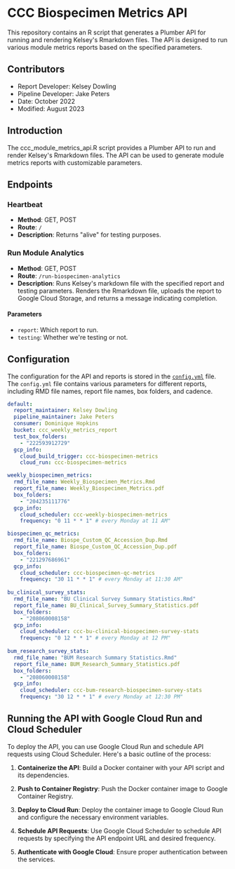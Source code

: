 # CCC Biospecimen Metrics API

This repository contains an R script that generates a Plumber API for running and rendering Kelsey's Rmarkdown files. The API is designed to run various module metrics reports based on the specified parameters.

## Contributors

- Report Developer: Kelsey Dowling
- Pipeline Developer: Jake Peters
- Date: October 2022
- Modified: August 2023

## Introduction

The ccc_module_metrics_api.R script provides a Plumber API to run and render Kelsey's Rmarkdown files. The API can be used to generate module metrics reports with customizable parameters.

## Endpoints

### Heartbeat

- **Method**: GET, POST
- **Route**: `/`
- **Description**: Returns "alive" for testing purposes.

### Run Module Analytics

- **Method**: GET, POST
- **Route**: `/run-biospecimen-analytics`
- **Description**: Runs Kelsey's markdown file with the specified report and testing parameters. Renders the Rmarkdown file, uploads the report to Google Cloud Storage, and returns a message indicating completion.

#### Parameters

- `report`: Which report to run.
- `testing`: Whether we're testing or not.

## Configuration

The configuration for the API and reports is stored in the [`config.yml`](config.yml) file. The `config.yml` file contains various parameters for different reports, including RMD file names, report file names, box folders, and cadence.

```yaml
default:
  report_maintainer: Kelsey Dowling
  pipeline_maintainer: Jake Peters
  consumer: Dominique Hopkins
  bucket: ccc_weekly_metrics_report
  test_box_folders: 
    - "222593912729"
  gcp_info:
    cloud_build_trigger: ccc-biospecimen-metrics
    cloud_run: ccc-biospecimen-metrics

weekly_biospecimen_metrics:
  rmd_file_name: Weekly_Biospecimen_Metrics.Rmd
  report_file_name: Weekly_Biospecimen_Metrics.pdf
  box_folders:
    - "204235111776" 
  gcp_info:
    cloud_scheduler: ccc-weekly-biospecimen-metrics
    frequency: "0 11 * * 1" # every Monday at 11 AM"

biospecimen_qc_metrics:
  rmd_file_name: Biospe_Custom_QC_Accession_Dup.Rmd
  report_file_name: Biospe_Custom_QC_Accession_Dup.pdf
  box_folders:
    - "221297686961" 
  gcp_info:
    cloud_scheduler: ccc-biospecimen-qc-metrics
    frequency: "30 11 * * 1" # every Monday at 11:30 AM"
    
bu_clinical_survey_stats:
  rmd_file_name: "BU Clinical Survey Summary Statistics.Rmd"
  report_file_name: BU_Clinical_Survey_Summary_Statistics.pdf
  box_folders:
    - "208060008158"
  gcp_info:
    cloud_scheduler: ccc-bu-clinical-biospecimen-survey-stats
    frequency: "0 12 * * 1" # every Monday at 12 PM"
    
bum_research_survey_stats:
  rmd_file_name: "BUM Research Summary Statistics.Rmd"
  report_file_name: BUM_Research_Summary_Statistics.pdf
  box_folders:
    - "208060008158"
  gcp_info:
    cloud_scheduler: ccc-bum-research-biospecimen-survey-stats
    frequency: "30 12 * * 1" # every Monday at 12:30 PM"
```

## Running the API with Google Cloud Run and Cloud Scheduler

To deploy the API, you can use Google Cloud Run and schedule API requests using Cloud Scheduler. Here's a basic outline of the process:

1. **Containerize the API**: Build a Docker container with your API script and its dependencies.

2. **Push to Container Registry**: Push the Docker container image to Google Container Registry.

3. **Deploy to Cloud Run**: Deploy the container image to Google Cloud Run and configure the necessary environment variables.

4. **Schedule API Requests**: Use Google Cloud Scheduler to schedule API requests by specifying the API endpoint URL and desired frequency.

5. **Authenticate with Google Cloud**: Ensure proper authentication between the services.

